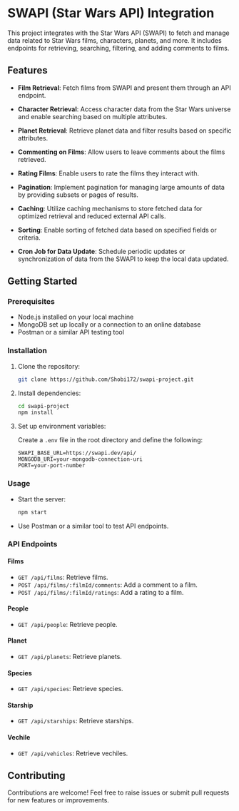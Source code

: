 # SWAPI (Star Wars API) Integration

This project integrates with the Star Wars API (SWAPI) to fetch and manage data related to Star Wars films, characters, planets, and more. It includes endpoints for retrieving, searching, filtering, and adding comments to films.


## Features

- **Film Retrieval**: Fetch films from SWAPI and present them through an API endpoint.

- **Character Retrieval**: Access character data from the Star Wars universe and enable searching based on multiple attributes.

- **Planet Retrieval**: Retrieve planet data and filter results based on specific attributes.

- **Commenting on Films**: Allow users to leave comments about the films retrieved.

- **Rating Films**: Enable users to rate the films they interact with.

- **Pagination**: Implement pagination for managing large amounts of data by providing subsets or pages of results.

- **Caching**: Utilize caching mechanisms to store fetched data for optimized retrieval and reduced external API calls.

- **Sorting**: Enable sorting of fetched data based on specified fields or criteria.

- **Cron Job for Data Update**: Schedule periodic updates or synchronization of data from the SWAPI to keep the local data updated.


## Getting Started

### Prerequisites

- Node.js installed on your local machine
- MongoDB set up locally or a connection to an online database
- Postman or a similar API testing tool

### Installation

1. Clone the repository:

    ```bash
    git clone https://github.com/Shobi172/swapi-project.git
    ```

2. Install dependencies:

    ```bash
    cd swapi-project
    npm install
    ```

3. Set up environment variables:

    Create a `.env` file in the root directory and define the following:

    ```plaintext
    SWAPI_BASE_URL=https://swapi.dev/api/
    MONGODB_URI=your-mongodb-connection-uri
    PORT=your-port-number 
    ```

### Usage

- Start the server:

    ```bash
    npm start
    ```

- Use Postman or a similar tool to test API endpoints.

### API Endpoints

#### Films

- `GET /api/films`: Retrieve films.
- `POST /api/films/:filmId/comments`: Add a comment to a film.
- `POST /api/films/:filmId/ratings`: Add a rating to a film.

#### People

- `GET /api/people`: Retrieve people.

#### Planet


- `GET /api/planets`: Retrieve planets.

#### Species

- `GET /api/species`: Retrieve species.

#### Starship

- `GET /api/starships`: Retrieve starships.

#### Vechile

- `GET /api/vehicles`: Retrieve vechiles.



## Contributing

Contributions are welcome! Feel free to raise issues or submit pull requests for new features or improvements.
